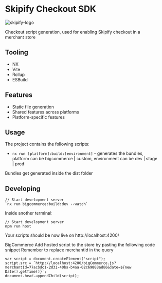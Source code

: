# Skipify Checkout SDK

![skipify-logo](https://user-images.githubusercontent.com/5350362/204699214-f9b54d89-0328-4475-a83f-06dd469813fd.svg)

Checkout script generation, used for enabling Skipify checkout in a merchant store

## Tooling

- NX
- Vite
- Rollup
- ESBuild

## Features

- Static file generation
- Shared features across platforms
- Platform-specific features

## Usage

The project contains the following scripts:

- `nx run [platform]:build:[environment]` - generates the bundles, platform can be bigcommerce | custom, environment can be dev | stage | prod

Bundles get generated inside the dist folder

## Developing

```
// Start development server
`nx run bigcommerce:build:dev --watch`
```

Inside another terminal:
```
// Start development server
npm run host
```
Your scripts should be now live on http://localhost:4200/

BigCommerce
Add hosted script to the store by pasting the following code snippet
Remember to replace merchantId in the query
```
var script = document.createElement("script");
script.src = `http://localhost:4200/bigCommerce.js?merchantId=77acbdc1-2d31-40ba-b4aa-02c69888ad86&date=${new Date().getTime()}`;
document.head.appendChild(script);
```
